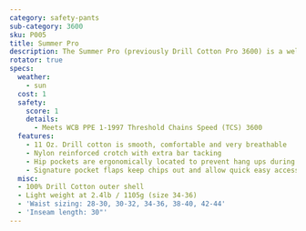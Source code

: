 ```yaml
---
category: safety-pants
sub-category: 3600
sku: P005
title: Summer Pro
description: The Summer Pro (previously Drill Cotton Pro 3600) is a welcome addtion for the warm season. 100% cotton wicks moisture and provides great ventilation for cool comfortable protection.
rotator: true
specs:
  weather:
    - sun
  cost: 1
  safety:
    score: 1
    details:
      - Meets WCB PPE 1-1997 Threshold Chains Speed (TCS) 3600
  features:
    - 11 Oz. Drill cotton is smooth, comfortable and very breathable
    - Nylon reinforced crotch with extra bar tacking
    - Hip pockets are ergonomically located to prevent hang ups during cutting and bending
    - Signature pocket flaps keep chips out and allow quick easy access
  misc:
  - 100% Drill Cotton outer shell
  - Light weight at 2.4lb / 1105g (size 34-36)
  - 'Waist sizing: 28-30, 30-32, 34-36, 38-40, 42-44'
  - 'Inseam length: 30"'
---
```


